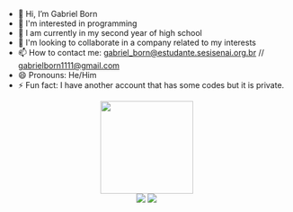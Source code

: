 - 👋 Hi, I’m Gabriel Born
- 👀 I'm interested in programming
- 🌱 I am currently in my second year of high school
- 💞️ I'm looking to collaborate in a company related to my interests
- 📫 How to contact me:
gabriel_born@estudante.sesisenai.org.br // gabrielborn1111@gmail.com
- 😄 Pronouns: He/Him
- ⚡ Fun fact: I have another account that has some codes but it is private.

<div align="center">
    <a href="https://github.com/Gabrielb0rn">
  <img height="165em" src="https://github-readme-stats.vercel.app/api?username=GabrielB0rn&show_icons=true&theme=tokyonight&include_all_commits=true&count_private=true"/>
</div>
<div align="center">
  <a href = "mailto:gabriel_born@estudante.sesisenai.org"><img src="https://img.shields.io/badge/-Gmail-%23333?style=for-the-badge&logo=gmail&logoColor=white" target="_blank"></a>
<a href="https://www.linkedin.com/in/gabriel-oliveira-born-88019b292/" target="_blank"><img src="https://img.shields.io/badge/-LinkedIn-%230077B5?style=for-the-badge&logo=linkedin&logoColor=white" target="_blank"></a>
</div>

<!---
hi :)
--->
